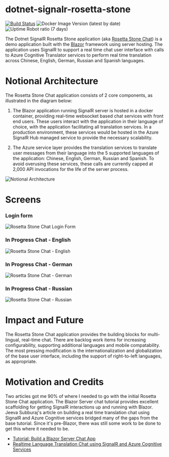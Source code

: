 # dotnet-signalr-rosetta-stone
[![Build Status](https://beckshome.visualstudio.com/dotnet-signalr-rosetta-stone/_apis/build/status/thbst16.dotnet-signalr-rosetta-stone?branchName=main)](https://beckshome.visualstudio.com/dotnet-signalr-rosetta-stone/_build/latest?definitionId=12&branchName=main)
![Docker Image Version (latest by date)](https://img.shields.io/docker/v/thbst16/dotnet-signalr-rosetta-stone?logo=docker)
![Uptime Robot ratio (7 days)](https://img.shields.io/uptimerobot/ratio/7/m791677464-e32bac199b783e7303fdc5bc?logo=http)

The Dotnet SignalR Rosetta Stone application (aka [Rosetta Stone Chat](https://dotnet-signalr-rosetta-stone.azurewebsites.net/)) is a demo application built with the [Blazor](https://blazor.net) framework using server hosting. The application uses SignalR to support a real time chat user interface with calls to Azure Cognitive Translator services to perform real time translation across Chinese, English, German, Russian and Spanish languages.

# Notional Architecture
The Rosetta Stone Chat application consists of 2 core components, as illustrated in the diagram below:

1. The Blazor application running SignalR server is hosted in a docker container, providing real-time websocket based chat services with front end users. These users interact with the application in their language of choice, with the application facilitating all translation services. In a production environment, these services would be hosted in the Azure SignalR Hub managed service to provide the necessary scalability.

2. The Azure service layer provides the translation services to translate user messages from their language into the 5 supported languages of the application: Chinese, English, German, Russian and Spanish. To avoid overusing these services, these calls are currently capped at 2,000 API invocations for the life of the server process.

![Notional Architecture](https://s3.amazonaws.com/s3.beckshome.com/20220509-dotnet-signalr-rosetta-stone-architecturejpg.jpg)

# Screens

### Login form
![Rosetta Stone Chat Login Form](https://s3.amazonaws.com/s3.beckshome.com/20220508-dotnet-signalr-rosetta-stone-chat-login.jpg)
### In Progress Chat - English
![Rosetta Stone Chat - English](https://s3.amazonaws.com/s3.beckshome.com/20220508-dotnet-signalr-rosetta-stone-chat-english.jpg)
### In Progress Chat - German
![Rosetta Stone Chat - German](https://s3.amazonaws.com/s3.beckshome.com/20220508-dotnet-signalr-rosetta-stone-chat-german.jpg)
### In Progress Chat - Russian
![Rosetta Stone Chat - Russian](https://s3.amazonaws.com/s3.beckshome.com/20220508-dotnet-signalr-rosetta-stone-chat-russian.jpg)

# Impact and Future

The Rosetta Stone Chat application provides the building blocks for multi-lingual, real-time chat. There are backlog work items for increasing configurability, supporting additional languages and mobile compatability. The most pressing modification is the internationalization and globalization of the base user interface, including the support of right-to-left languages, as appropriate. 

# Motivation and Credits

Two articles got me 90% of where I needed to go with the initial Rosetta Stone Chat application. The Blazor Server chat tutorial provides excellent scaffolding for getting SignalR interactions up and running with Blazor. Jeeva Subburaj's article on building a real time translation chat using SignalR and Azure Cognitive services bridged many of the gaps from the base tutorial. Since it's pre-Blazor, there was still some work to be done to get this where it needed to be.

* [Tutorial: Build a Blazor Server Chat App](https://docs.microsoft.com/en-us/azure/azure-signalr/signalr-tutorial-build-blazor-server-chat-app)
* [Realtime Language Translation Chat using SignalR and Azure Cognitive Services](https://jeevasubburaj.com/2018/06/06/real-time-language-translation-chat/)